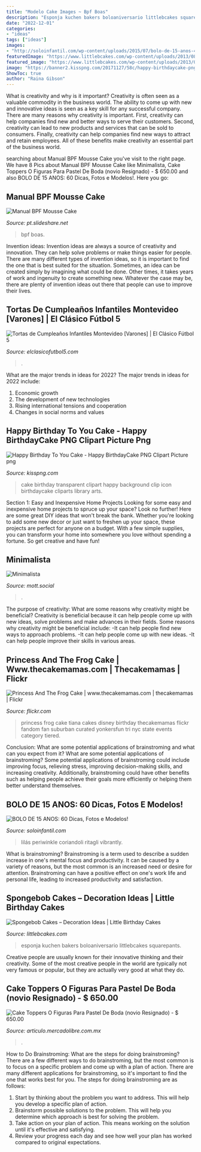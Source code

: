 ```yaml
---
title: "Modelo Cake Images ~ Bpf Boas"
description: "Esponja kuchen bakers boloaniversario littlebcakes squarepants"
date: "2022-12-01"
categories:
- "ideas"
tags: ["ideas"]
images:
- "http://soloinfantil.com/wp-content/uploads/2015/07/bolo-de-15-anos-40.jpg"
featuredImage: "https://www.littlebcakes.com/wp-content/uploads/2013/08/Spongebob-Cakes.jpg"
featured_image: "https://www.littlebcakes.com/wp-content/uploads/2013/08/Spongebob-Cakes.jpg"
image: "https://banner2.kisspng.com/20171127/58c/happy-birthdaycake-png-clipart-picture-5a1c2f9d9dda06.2931796215117966376466.jpg"
ShowToc: true
author: "Raina Gibson"
---
```



What is creativity and why is it important?
Creativity is often seen as a valuable commodity in the business world. The ability to come up with new and innovative ideas is seen as a key skill for any successful company. There are many reasons why creativity is important. First, creativity can help companies find new and better ways to serve their customers. Second, creativity can lead to new products and services that can be sold to consumers. Finally, creativity can help companies find new ways to attract and retain employees. All of these benefits make creativity an essential part of the business world.

	

		
searching about Manual BPF Mousse Cake you've visit to the right page. We have 8 Pics about Manual BPF Mousse Cake like Minimalista, Cake Toppers O Figuras Para Pastel De Boda (novio Resignado) - $ 650.00 and also BOLO DE 15 ANOS: 60 Dicas, Fotos e Modelos!. Here you go:
		
    
## Manual BPF Mousse Cake

<img loading=lazy src="https://image.slidesharecdn.com/manualmoussecake2011-111228025442-phpapp02/95/manual-bpf-mousse-cake-17-728.jpg?cb=1325480735" onerror="this.onerror=null;this.src='https://tse3.mm.bing.net/th?id=OIP.6lgzgoTbLkl1-JtunCsTsgHaKe&amp;pid=15.1';" alt="Manual BPF Mousse Cake">

_Source: pt.slideshare.net_

>bpf boas. 

	

Invention ideas:
Invention ideas are always a source of creativity and innovation. They can help solve problems or make things easier for people. There are many different types of invention ideas, so it is important to find the one that is best suited for the situation. Sometimes, an idea can be created simply by imagining what could be done. Other times, it takes years of work and ingenuity to create something new. Whatever the case may be, there are plenty of invention ideas out there that people can use to improve their lives.

    
## Tortas De Cumpleaños Infantiles Montevideo [Varones] | El Clásico Fútbol 5

<img loading=lazy src="https://www.elclasicofutbol5.com/wp-content/uploads/2015/04/tortas-futbol-4.jpg" onerror="this.onerror=null;this.src='https://tse1.mm.bing.net/th?id=OIP.kzUdZwhYI-PHiFgVtPsG9AAAAA&amp;pid=15.1';" alt="Tortas de Cumpleaños Infantiles Montevideo [Varones] | El Clásico Fútbol 5">

_Source: elclasicofutbol5.com_

>. 

	

What are the major trends in ideas for 2022?
The major trends in ideas for 2022 include: 
1. Economic growth 
2. The development of new technologies 
3. Rising international tensions and cooperation 
4. Changes in social norms and values 

    
## Happy Birthday To You Cake - Happy BirthdayCake PNG Clipart Picture Png

<img loading=lazy src="https://banner2.kisspng.com/20171127/58c/happy-birthdaycake-png-clipart-picture-5a1c2f9d9dda06.2931796215117966376466.jpg" onerror="this.onerror=null;this.src='https://tse2.mm.bing.net/th?id=OIP.k6K1n7IePZk0tvWfze2TjAHaFm&amp;pid=15.1';" alt="Happy Birthday To You Cake - Happy BirthdayCake PNG Clipart Picture png">

_Source: kisspng.com_

>cake birthday transparent clipart happy background clip icon birthdaycake cliparts library arts. 

	

Section 1: Easy and Inexpensive Home Projects
Looking for some easy and inexpensive home projects to spruce up your space? Look no further! Here are some great DIY ideas that won't break the bank.
Whether you're looking to add some new decor or just want to freshen up your space, these projects are perfect for anyone on a budget. With a few simple supplies, you can transform your home into somewhere you love without spending a fortune. So get creative and have fun!

    
## Minimalista

<img loading=lazy src="https://mott.social/wp-content/uploads/2019/08/imagesT1IX3PG2.jpg" onerror="this.onerror=null;this.src='https://tse2.mm.bing.net/th?id=OIP.rUS8ReJX2cIRLxVGexeakgAAAA&amp;pid=15.1';" alt="Minimalista">

_Source: mott.social_

>. 

	

The purpose of creativity: What are some reasons why creativity might be beneficial?
Creativity is beneficial because it can help people come up with new ideas, solve problems and make advances in their fields. Some reasons why creativity might be beneficial include: 
-It can help people find new ways to approach problems. 
-It can help people come up with new ideas. 
-It can help people improve their skills in various areas.

    
## Princess And The Frog Cake | Www.thecakemamas.com | Thecakemamas | Flickr

<img loading=lazy src="https://live.staticflickr.com/5061/5611870853_dda5741f85_b.jpg" onerror="this.onerror=null;this.src='https://tse1.mm.bing.net/th?id=OIP.F8O4EbDmWMfdhN39w2Fa_gHaLJ&amp;pid=15.1';" alt="Princess And The Frog Cake | www.thecakemamas.com | thecakemamas | Flickr">

_Source: flickr.com_

>princess frog cake tiana cakes disney birthday thecakemamas flickr fandom fan suburban curated yonkersfun tri nyc state events category tiered. 

	

Conclusion: What are some potential applications of brainstroming and what can you expect from it?
What are some potential applications of brainstroming?
Some potential applications of brainstroming could include improving focus, relieving stress, improving decision-making skills, and increasing creativity. Additionally, brainstroming could have other benefits such as helping people achieve their goals more efficiently or helping them better understand themselves.

    
## BOLO DE 15 ANOS: 60 Dicas, Fotos E Modelos!

<img loading=lazy src="http://soloinfantil.com/wp-content/uploads/2015/07/bolo-de-15-anos-40.jpg" onerror="this.onerror=null;this.src='https://tse4.mm.bing.net/th?id=OIP.nfAu0uJsmtA1POEvqtWiSgAAAA&amp;pid=15.1';" alt="BOLO DE 15 ANOS: 60 Dicas, Fotos e Modelos!">

_Source: soloinfantil.com_

>lilás periwinkle coriandoli ritagli vibrantly. 

	

What is brainstroming?
Brainstroming is a term used to describe a sudden increase in one's mental focus and productivity. It can be caused by a variety of reasons, but the most common is an increased need or desire for attention. Brainstroming can have a positive effect on one's work life and personal life, leading to increased productivity and satisfaction.

    
## Spongebob Cakes – Decoration Ideas | Little Birthday Cakes

<img loading=lazy src="https://www.littlebcakes.com/wp-content/uploads/2013/08/Spongebob-Cakes.jpg" onerror="this.onerror=null;this.src='https://tse3.mm.bing.net/th?id=OIP.9Z6QYybYzknQwgf_HMOPBAHaLr&amp;pid=15.1';" alt="Spongebob Cakes – Decoration Ideas | Little Birthday Cakes">

_Source: littlebcakes.com_

>esponja kuchen bakers boloaniversario littlebcakes squarepants. 

	

Creative people are usually known for their innovative thinking and their creativity. Some of the most creative people in the world are typically not very famous or popular, but they are actually very good at what they do.

    
## Cake Toppers O Figuras Para Pastel De Boda (novio Resignado) - $ 650.00

<img loading=lazy src="https://http2.mlstatic.com/cake-toppers-para-D_NQ_NP_988447-MLM27495840821_062018-F.jpg" onerror="this.onerror=null;this.src='https://tse2.mm.bing.net/th?id=OIP.Mpc3uYi9Skeh1j7eEQ5EdwHaJ4&amp;pid=15.1';" alt="Cake Toppers O Figuras Para Pastel De Boda (novio Resignado) - $ 650.00">

_Source: articulo.mercadolibre.com.mx_

>. 

	

How to Do Brainstroming: What are the steps for doing brainstroming?
There are a few different ways to do brainstroming, but the most common is to focus on a specific problem and come up with a plan of action. There are many different applications for brainstroming, so it's important to find the one that works best for you. The steps for doing brainstroming are as follows: 
1. Start by thinking about the problem you want to address. This will help you develop a specific plan of action.
2. Brainstorm possible solutions to the problem. This will help you determine which approach is best for solving the problem.
3. Take action on your plan of action. This means working on the solution until it's effective and satisfying. 
4. Review your progress each day and see how well your plan has worked compared to original expectations.

